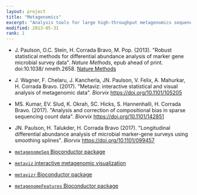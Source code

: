 ```yaml
---
layout: project
title: "Metagenomics"
excerpt: "Analysis tools for large high-throughput metagenomics sequencing projects"
modified: 2013-05-31
rank: 1
---
```


- J. Paulson, O.C. Stein, H. Corrada Bravo, M. Pop. (2013). "Robust statistical
methods for differential abundance analysis of marker gene microbial
survey data". _Nature Methods_, epub ahead of print. doi:10.1038/
nmeth.2658. [Nature Methods](http://www.nature.com/nmeth/journal/v10/n12/full/nmeth.2658.html)

- J. Wagner, F. Chelaru, J. Kancherla, JN. Paulson, V. Felix, A. Mahurkar, H. Corrada Bravo. (2017).
"Metaviz: interactive statistical and visual analysis of metagenomic data". _Biorvix_ https://doi.org/10.1101/105205

- MS. Kumar, EV. Slud, K. Okrah, SC. Hicks, S. Hannenhalli, H. Corrada Bravo. (2017). "Analysis and correction of compositional bias in sparse sequencing count data". _Biorvix_ https://doi.org/10.1101/142851

- JN. Paulson, H. Talukder, H. Corrada Bravo (2017). "Longitudinal differential abundance analysis of microbial marker-gene surveys using smoothing splines". _Biorvix_ https://doi.org/10.1101/099457

- [`metagenomeSeq` Bioconductor package](http://bioconductor.org/packages/release/bioc/html/metagenomeSeq.html)

- [`metaviz` interactive metagenomic visualization](http://metaviz.org)

- [`metavizr` Bioconductor package](http://bioconductor.org/packages/metavizr)

- [`metagenomeFeatures` Bioconductor package](http://bioconductor.org/packages/release/bioc/html/metagenomeFeatures.html)
